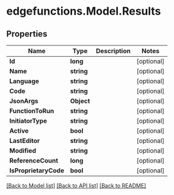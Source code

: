 # edgefunctions.Model.Results

## Properties

Name | Type | Description | Notes
------------ | ------------- | ------------- | -------------
**Id** | **long** |  | [optional] 
**Name** | **string** |  | [optional] 
**Language** | **string** |  | [optional] 
**Code** | **string** |  | [optional] 
**JsonArgs** | **Object** |  | [optional] 
**FunctionToRun** | **string** |  | [optional] 
**InitiatorType** | **string** |  | [optional] 
**Active** | **bool** |  | [optional] 
**LastEditor** | **string** |  | [optional] 
**Modified** | **string** |  | [optional] 
**ReferenceCount** | **long** |  | [optional] 
**IsProprietaryCode** | **bool** |  | [optional] 

[[Back to Model list]](../../README.md#documentation-for-models) [[Back to API list]](../../README.md#documentation-for-api-endpoints) [[Back to README]](../../README.md)

